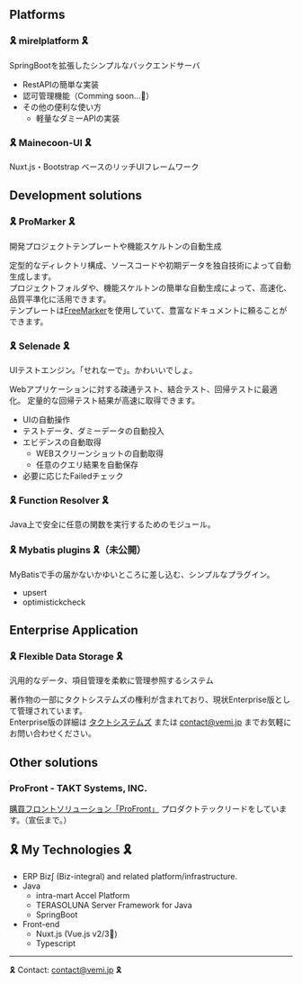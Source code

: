 ## Platforms

### 🎗 mirelplatform 🎗

SpringBootを拡張したシンプルなバックエンドサーバ

- RestAPIの簡単な実装
- 認可管理機能（Comming soon...🚧）
- その他の便利な使い方
  - 軽量なダミーAPIの実装

### 🎗 Mainecoon-UI 🎗

Nuxt.js・Bootstrap ベースのリッチUIフレームワーク

## Development solutions

### 🎗 ProMarker 🎗

開発プロジェクトテンプレートや機能スケルトンの自動生成

定型的なディレクトリ構成、ソースコードや初期データを独自技術によって自動生成します。  
プロジェクトフォルダや、機能スケルトンの簡単な自動生成によって、高速化、品質平準化に活用できます。  
テンプレートは[FreeMarker](https://freemarker.apache.org/)を使用していて、豊富なドキュメントに頼ることができます。  

### 🎗 Selenade 🎗

UIテストエンジン。「せれなーで」。かわいいでしょ。

Webアプリケーションに対する疎通テスト、結合テスト、回帰テストに最適化。
定量的な回帰テスト結果が高速に取得できます。

- UIの自動操作
- テストデータ、ダミーデータの自動投入
- エビデンスの自動取得
  - WEBスクリーンショットの自動取得
  - 任意のクエリ結果を自動保存
- 必要に応じたFailedチェック

### 🎗 Function Resolver 🎗

Java上で安全に任意の関数を実行するためのモジュール。

### 🎗 Mybatis plugins 🎗（未公開）

MyBatisで手の届かないかゆいところに差し込む、シンプルなプラグイン。

- upsert
- optimistickcheck

## Enterprise Application

### 🎗 Flexible Data Storage 🎗

汎用的なデータ、項目管理を柔軟に管理参照するシステム

著作物の一部にタクトシステムズの権利が含まれており、現状Enterprise版として管理されています。  
Enterprise版の詳細は [タクトシステムズ](https://www.takt.co.jp/) または contact@vemi.jp までお気軽にお問い合わせください。  

## Other solutions

### ProFront - TAKT Systems, INC.

[購買フロントソリューション「ProFront」](https://www.takt.co.jp/services/profront/) プロダクトテックリードをしています。（宣伝まで。）


## 🎗 My Technologies 🎗

- ERP Biz∫ (Biz-integral) and related platform/infrastructure.
- Java
  - intra-mart Accel Platform
  - TERASOLUNA Server Framework for Java
  - SpringBoot
- Front-end
  - Nuxt.js (Vue.js v2/3🌱)
  - Typescript

---

🎗 Contact: contact@vemi.jp 🎗

<!--
**vemic/vemic** is a ✨ _special_ ✨ repository because its `README.md` (this file) appears on your GitHub profile.

Here are some ideas to get you started:

- 🔭 I’m currently working on ...
- 🌱 I’m currently learning ...
- 👯 I’m looking to collaborate on ...
- 🤔 I’m looking for help with ...
- 💬 Ask me about ...
- 📫 How to reach me: ...
- 😄 Pronouns: ...
- ⚡ Fun fact: ...
-->
